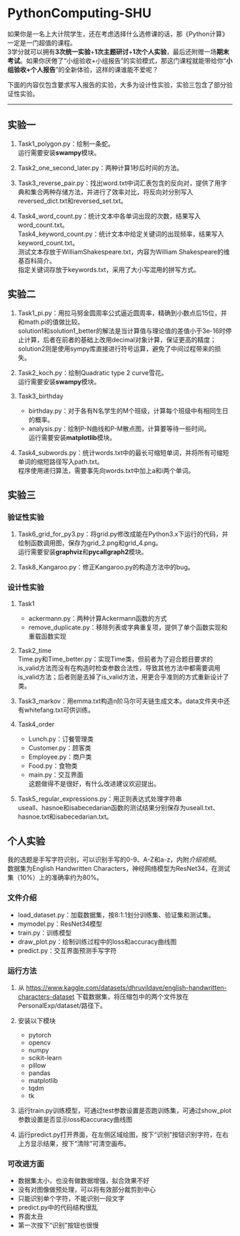 # PythonComputing-SHU
如果你是一名上大计院学生，还在考虑选择什么选修课的话，那《Python计算》一定是一门超值的课程。  
3学分就可以拥有**3次统一实验**+**1次主题研讨**+**1次个人实验**，最后还附赠一场**期末考试**。如果你厌倦了“小组验收+小组报告”的实验模式，那这门课程就能带给你“**小组验收+个人报告**”的全新体验，这样的课谁能不爱呢？  

下面的内容仅包含要求写入报告的实验，大多为设计性实验，实验三包含了部分验证性实验。
***

## 实验一
1. Task1_polygon.py：绘制一条蛇。  
   运行需要安装**swampy**模块。
2. Task2_one_second_later.py：两种计算1秒后时间的方法。  
3. Task3_reverse_pair.py：找出word.txt中词汇表包含的反向对，提供了用字典和集合两种存储方法，并进行了效率对比，将反向对分别写入reversed_dict.txt和reversed_set.txt。  

4. Task4_word_count.py：统计文本中各单词出现的次数，结果写入word_count.txt。  
   Task4_keyword_count.py：统计文本中给定关键词的出现频率，结果写入keyword_count.txt。  
   测试文本存放于WilliamShakespeare.txt，内容为William Shakespeare的维基百科简介。  
   指定关键词存放于keywords.txt，采用了大小写混用的拼写方式。

## 实验二
1. Task1_pi.py：用拉马努金圆周率公式逼近圆周率，精确到小数点后15位，并和math.pi的值做比较。  
   solution1和solution1_better的解法是当计算值与理论值的差值小于3e-16时停止计算，后者在前者的基础上改用decimal对象计算，保证更高的精度；solution2则是使用sympy库直接进行符号运算，避免了中间过程带来的损失。

2. Task2_koch.py：绘制Quadratic type 2 curve雪花。  
运行需要安装**swampy**模块。

3. Task3_birthday  
   * birthday.py：对于各有N名学生的M个班级，计算每个班级中有相同生日的概率。  
   * analysis.py：绘制P-N曲线和P-M散点图，计算要等待一些时间。  
运行需要安装**matplotlib**模块。  

4. Task4_subwords.py：统计words.txt中的最长可缩短单词，并将所有可缩短单词的缩短路径写入path.txt。  
   程序使用递归算法，需要事先向words.txt中加上a和i两个单词。  

## 实验三
### 验证性实验
1. Task6_grid_for_py3.py：将grid.py修改成能在Python3.x下运行的代码，并绘制函数调用图，保存为grid_2.png和grid_4.png。  
运行需要安装**graphviz**和**pycallgraph2**模块。  

2. Task8_Kangaroo.py：修正Kangaroo.py的构造方法中的bug。

### 设计性实验
1. Task1
   * ackermann.py：两种计算Ackermann函数的方式
   * remove_duplicate.py：移除列表或字典重复项，提供了单个函数实现和重载函数实现

2. Task2_time  
Time.py和Time_better.py：实现Time类，但前者为了迎合题目要求的is_valid方法而没有在构造时检查参数合法性，导致其他方法中都需要调用is_valid方法；后者则是去掉了is_valid方法，用更合乎准则的方式重新设计了类。

3. Task3_markov：用emma.txt构造n阶马尔可夫链生成文本。data文件夹中还有whitefang.txt可供训练。
   
4. Task4_order
   * Lunch.py：订餐管理类  
   * Customer.py：顾客类  
   * Employee.py：商户类
   * Food.py：食物类
   * main.py：交互界面  
   这题做得不是很好，有什么改进建议欢迎提出。

5. Task5_regular_expressions.py：用正则表达式处理字符串  
useall、hasnoe和isabecedarian函数的测试结果分别保存为useall.txt、hasnoe.txt和isabecedarian.txt。

## 个人实验
我的选题是手写字符识别，可以识别手写的0-9、A-Z和a-z，内附*介绍视频*。  
数据集为English Handwritten Characters，神经网络模型为ResNet34，在测试集（10%）上的准确率约为80%。  

### 文件介绍
* load_dataset.py：加载数据集，按8:1:1划分训练集、验证集和测试集。
* mymodel.py：ResNet34模型
* train.py：训练模型
* draw_plot.py：绘制训练过程中的loss和accuracy曲线图
* predict.py：交互界面预测手写字符

### 运行方法
1. 从 https://www.kaggle.com/datasets/dhruvildave/english-handwritten-characters-dataset 下载数据集，将压缩包中的两个文件放在PersonalExp/dataset/路径下。

2. 安装以下模块
    * pytorch
    * opencv
    * numpy
    * scikit-learn
    * pillow
    * pandas
    * matplotlib
    * tqdm
    * tk

3. 运行train.py训练模型，可通过test参数设置是否跑训练集，可通过show_plot参数设置是否显示loss和accuracy曲线图

4. 运行predict.py打开界面，在左侧区域绘图，按下“识别”按钮识别字符，在右上方显示结果，按下“清除”可清空画布。

### 可改进方面
* 数据集太小，也没有做数据增强，拟合效果不好
* 没有对图像做预处理，可以将有效部分裁剪到中心
* 只能识别单个字符，不能识别一段文字
* predict.py中的代码结构很乱
* 界面太丑
* 第一次按下“识别”按钮也很慢
